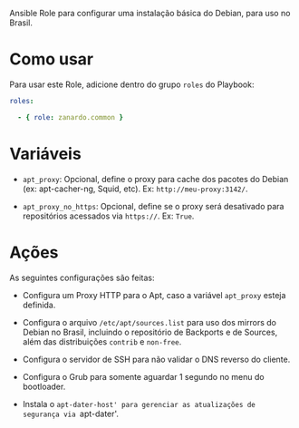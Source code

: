 Ansible Role para configurar uma instalação básica do Debian, para uso no
Brasil.

# Como usar

Para usar este Role, adicione dentro do grupo `roles` do Playbook:

```yaml
roles:

  - { role: zanardo.common }
  ```

# Variáveis

- `apt_proxy`: Opcional, define o proxy para cache dos pacotes do Debian (ex:
  apt-cacher-ng, Squid, etc). Ex: `http://meu-proxy:3142/`.

- `apt_proxy_no_https`: Opcional, define se o proxy será desativado para
  repositórios acessados via `https://`. Ex: `True`.

# Ações

As seguintes configurações são feitas:

- Configura um Proxy HTTP para o Apt, caso a variável `apt_proxy` esteja
  definida.

- Configura o arquivo `/etc/apt/sources.list` para uso dos mirrors do Debian no
  Brasil, incluindo o repositório de Backports e de Sources, além das
  distribuições `contrib` e `non-free`.

- Configura o servidor de SSH para não validar o DNS reverso do cliente.

- Configura o Grub para somente aguardar 1 segundo no menu do bootloader.

- Instala o `apt-dater-host' para gerenciar as atualizações de segurança via
  `apt-dater'.
